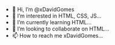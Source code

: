 - 👋 Hi, I’m @xDavidGomes
- 👀 I’m interested in HTML, CSS, JS...
- 🌱 I’m currently learning HTML...
- 💞️ I’m looking to collaborate on HTML...
- 📫 How to reach me xDavidGomes...

<!---
xDavidGomes/xDavidGomes is a ✨ special ✨ repository because its `README.md` (this file) appears on your GitHub profile.
You can click the Preview link to take a look at your changes.
--->
